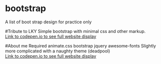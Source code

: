 # bootstrap
A list of boot strap design for practice only

#Tribute to LKY
Simple bootstrap with minimal css and other markup.<br/>
<a href='http://codepen.io/Boyboi86/full/VaVaJa' target='_blank'>Link to codepen.io to see full website display</a>

#About me
Required animate.css bootstrap jquery awesome-fonts
Slightly more complicated with a naughty theme (deadpool)<br/>
<a href='http://codepen.io/Boyboi86/full/bpQqzV' target='_blank'>Link to codepen.io to see full website display</a>
